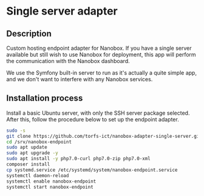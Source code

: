 # Single server adapter

## Description

Custom hosting endpoint adapter for Nanobox. If you have a single server available but still wish to use Nanobox for 
deployment, this app will perform the communication with the Nanobox dashboard.

We use the Symfony built-in server to run as it's actually a quite simple app, and we don't want to interfere with any
Nanobox services.

## Installation process

Install a basic Ubuntu server, with only the SSH server package selected. After this, 
follow the procedure below to set up the endpoint adapter.

```bash
sudo -s
git clone https://github.com/torfs-ict/nanobox-adapter-single-server.git /srv/nanobox-endpoint
cd /srv/nanobox-endpoint
sudo apt update
sudo apt upgrade -y
sudo apt install -y php7.0-curl php7.0-zip php7.0-xml
composer install
cp systemd.service /etc/systemd/system/nanobox-endpoint.service
systemctl daemon-reload
systemctl enable nanobox-endpoint
systemctl start nanobox-endpoint
```